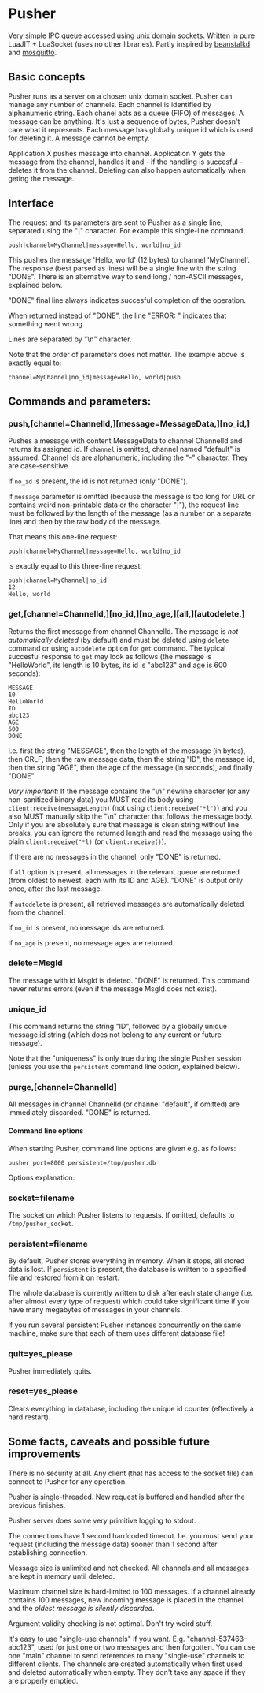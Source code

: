 # Pusher

Very simple IPC queue accessed using unix domain sockets. Written in pure LuaJIT + LuaSocket (uses no other libraries). Partly inspired by [beanstalkd](https://beanstalkd.github.io/) and [mosquitto](http://www.mosquitto.org/).

## Basic concepts

Pusher runs as a server on a chosen unix domain socket. Pusher can manage any number of channels. Each channel is identified by alphanumeric string. Each chanel acts as a queue (FIFO) of messages. A message can be anything. It's just a sequence of bytes, Pusher doesn't care what it represents. Each message has globally unique id which is used for deleting it. A message cannot be empty.

Application X pushes message into channel. Application Y gets the message from the channel, handles it and - if the handling is succesful - deletes it from the channel. Deleting can also happen automatically when geting the message.

## Interface

The request and its parameters are sent to Pusher as a single line, separated using the "|" character. For example this single-line command:

	push|channel=MyChannel|message=Hello, world|no_id

This pushes the message 'Hello, world' (12 bytes) to channel 'MyChannel'. The response (best parsed as lines) will be a single line with the string "DONE". There is an alternative way to send long / non-ASCII messages, explained below.

"DONE" final line always indicates succesful completion of the operation.

When returned instead of "DONE", the line "ERROR: <ErrorMessage>" indicates that something went wrong.

Lines are separated by "\n" character.

Note that the order of parameters does not matter. The example above is exactly equal to:

	channel=MyChannel|no_id|message=Hello, world|push

## Commands and parameters:

### push,[channel=ChannelId,][message=MessageData,][no_id,]

Pushes a message with content MessageData to channel ChannelId and returns its assigned id. If `channel` is omitted, channel named "default" is assumed. Channel ids are alphanumeric, including the "-" character. They are case-sensitive.

If `no_id` is present, the id is not returned (only "DONE").

If `message` parameter is omitted (because the message is too long for URL or contains weird non-printable data or the character "|"), the request line must be followed by the length of the message (as a number on a separate line) and then by the raw body of the message.

That means this one-line request:

	push|channel=MyChannel|message=Hello, world|no_id

is exactly equal to this three-line request:

	push|channel=MyChannel|no_id
	12
	Hello, world

### get,[channel=ChannelId,][no_id,][no_age,][all,][autodelete,]

Returns the first message from channel ChannelId. The message is *not automatically deleted* (by default) and must be deleted using `delete` command or using `autodelete` option for `get` command. The typical succesful response to `get` may look as follows (the message is "HelloWorld", its length is 10 bytes, its id is "abc123" and age is 600 seconds):

```
MESSAGE
10
HelloWorld
ID
abc123
AGE
600
DONE
```

I.e. first the string "MESSAGE", then the length of the message (in bytes), then CRLF, then the raw message data, then the string "ID", the message id, then the string "AGE", then the age of the message (in seconds), and finally "DONE"

*Very important:* If the message contains the "\n" newline character (or any non-sanitized binary data) you MUST read its body using `client:receive(messageLength)` (not using `client:receive("*l")`) and you also MUST manually skip the "\n" character that follows the message body. Only if you are absolutely sure that message is clean string without line breaks, you can ignore the returned length and read the message using the plain `client:receive("*l)` (or `client:receive()`).

If there are no messages in the channel, only "DONE" is returned.

If `all` option is present, all messages in the relevant queue are returned (from oldest to newest, each with its ID and AGE). "DONE" is output only once, after the last message.

If `autodelete` is present, all retrieved messages are automatically deleted from the channel.

If `no_id` is present, no message ids are returned.

If `no_age` is present, no message ages are returned.

### delete=MsgId

The message with id MsgId is deleted. "DONE" is returned. This command never returns errors (even if the message MsgId does not exist).

### unique_id

This command returns the string "ID", followed by a globally unique message id string (which does not belong to any current or future message).

Note that the "uniqueness" is only true during the single Pusher session (unless you use the `persistent` command line option, explained below).

### purge,[channel=ChannelId]

All messages in channel ChannelId (or channel "default", if omitted) are immediately discarded. "DONE" is returned.

#### Command line options

When starting Pusher, command line options are given e.g. as follows:

	pusher port=8000 persistent=/tmp/pusher.db

Options explanation:

### socket=filename

The socket on which Pusher listens to requests. If omitted, defaults to `/tmp/pusher_socket`.

### persistent=filename

By default, Pusher stores everything in memory. When it stops, all stored data is lost. If `persistent` is present, the database is written to a specified file and restored from it on restart.

The whole database is currently written to disk after each state change (i.e. after almost every type of request) which could take significant time if you have many megabytes of messages in your channels.

If you run several persistent Pusher instances concurrently on the same machine, make sure that each of them uses different database file!

### quit=yes_please

Pusher immediately quits.

### reset=yes_please

Clears everything in database, including the unique id counter (effectively a hard restart).

## Some facts, caveats and possible future improvements

There is no security at all. Any client (that has access to the socket file) can connect to Pusher for any operation.

Pusher is single-threaded. New request is buffered and handled after the previous finishes.

Pusher server does some very primitive logging to stdout.

The connections have 1 second hardcoded timeout. I.e. you must send your request (including the message data) sooner than 1 second after establishing connection.

Message size is unlimited and not checked. All channels and all messages are kept in memory until deleted.

Maximum channel size is hard-limited to 100 messages. If a channel already contains 100 messages, new incoming message is placed in the channel and the *oldest message is silently discarded*.

Argument validity checking is not optimal. Don't try weird stuff.

It's easy to use "single-use channels" if you want. E.g. "channel-537463-abc123", used for just one or two messages and then forgotten. You can use one "main" channel to send references to many "single-use" channels to different clients. The channels are created automatically when first used and deleted automatically when empty. They don't take any space if they are properly emptied.
